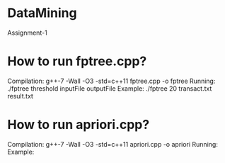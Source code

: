 # DataMining
Assignment-1

# How to run fptree.cpp?
Compilation: g++-7 -Wall -O3 -std=c++11 fptree.cpp -o fptree
Running: ./fptree threshold inputFile outputFile
Example: ./fptree 20 transact.txt result.txt

# How to run apriori.cpp?
Compilation: g++-7 -Wall -O3 -std=c++11 apriori.cpp -o apriori
Running: 
Example:
